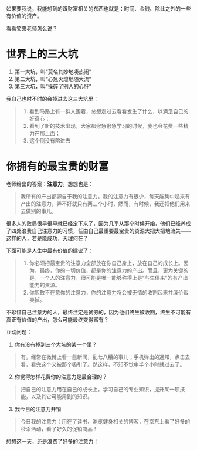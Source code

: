 如果要我说，我能想到的跟财富相关的东西也就是：时间、金钱、除此之外的一些有价值的资产。

看看笑来老师怎么说？

# 世界上的三大坑

1. 第一大坑，叫“莫名其妙地凑热闹”
2. 第二大坑，叫“心急火燎地随大流”
3. 第三大坑，叫“操碎了别人的心肝”

我自己也时不时的会掉进去这三大坑里：
> 1. 看到马路上有一群人围着，总想走过去看看发生了什么，以满足自己的好奇心；
> 2. 看到了新的技术出现，大家都猴急猴急学习的时候，我也会花费一些精力在那上面；
> 3. 这个倒没有陷进去

# 你拥有的最宝贵的财富

老师给出的答案：**注意力**。想想也是：
> 我所有的产出都源自于我的注意力。我的注意力有很少，每天能集中起来有产出的注意力，弄不好就只有两三个小时，然而，有时候，我还把他们用来去做别的事儿。

很多人的败局很早很早就已经定下来了，因为几乎从那个时候开始，他们已经养成了四处浪费自己注意力的习惯，任由自己最重要最宝贵的资源大把大把地流失——这样的人，若是能成功，天理何在？

下面可能是人生中最有价值的建议了：
> 1. 你必须把最宝贵的注意力全部放在你自己身上，放在自己的成长上。因为，最终，你的一切价值，都是你的注意力的产出。而且，更为关键的是，一个人的注意力，很可能是唯一能够称得上是“与生俱来”的有产出能力的资源。
> 2. 你胆敢不在意你的注意力，你的注意力将会被无情的收割起来并廉价贩卖掉。

不珍惜自己注意力的人，最终注定是贫穷的，因为他们终生被收割，终生不可能有真正有价值的产出，怎么可能最终变得富有？

互动问题：

1. 你有没有掉到三个大坑的某一个里？
> 有。经常在微博上看一些新闻，乱七八糟的事儿；手机弹出的通知，点击去看，看完这个又被那个吸引了。然这样，不知不觉中半个小时就过去了。

2. 你觉得怎样花费你的注意力是最合理的？
> 把自己的注意力用在自己的成长上。学习自己的专业知识，提升某一项技能，以及其它可能用到的知识。

3. 我今日的注意力开销
> 今日我的注意力：用在了读书、浏览健身相关的博客，在京东上看了好多的秒杀活动，看了好久的促销商品！

想想这一天，还是浪费了好多的注意力！



